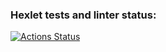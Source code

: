 ### Hexlet tests and linter status:
[![Actions Status](https://github.com/IProrock/java-project-73/workflows/hexlet-check/badge.svg)](https://github.com/IProrock/java-project-73/actions)